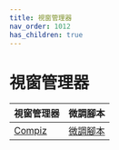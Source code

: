 ```yaml
---
title: 視窗管理器
nav_order: 1012
has_children: true
---
```



# 視窗管理器

| 視窗管理器 | 微調腳本 |
| --- | --- |
| [Compiz](https://samwhelp.github.io/note-about-lubuntu/read/master/window-manager/compiz.html) | [微調腳本](https://github.com/samwhelp/lubuntu-adjustment/tree/main/prototype/main/wn-config/compiz/Main) |
